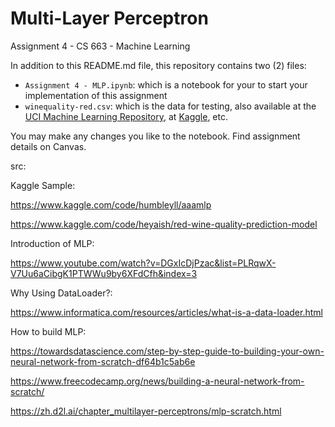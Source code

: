 # Multi-Layer Perceptron

Assignment 4 - CS 663 - Machine Learning

In addition to this README.md file, this repository contains two (2) files:

* `Assignment 4 - MLP.ipynb`: which is a notebook for your to start your implementation of this assignment
* `winequality-red.csv`: which is the data for testing, also available at the [UCI Machine Learning Repository](https://archive.ics.uci.edu/dataset/186/wine+quality), at [Kaggle](https://www.kaggle.com/datasets/sh6147782/winequalityred), etc.

You may make any changes you like to the notebook. Find assignment details on Canvas.


src:

Kaggle Sample:

https://www.kaggle.com/code/humbleyll/aaamlp

https://www.kaggle.com/code/heyaish/red-wine-quality-prediction-model

Introduction of MLP:

https://www.youtube.com/watch?v=DGxIcDjPzac&list=PLRqwX-V7Uu6aCibgK1PTWWu9by6XFdCfh&index=3

Why Using DataLoader?: 

  https://www.informatica.com/resources/articles/what-is-a-data-loader.html 
  
How to build MLP: 

  https://towardsdatascience.com/step-by-step-guide-to-building-your-own-neural-network-from-scratch-df64b1c5ab6e 
  
  https://www.freecodecamp.org/news/building-a-neural-network-from-scratch/
  
  https://zh.d2l.ai/chapter_multilayer-perceptrons/mlp-scratch.html 
